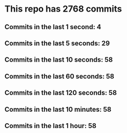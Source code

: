 # This repo has 2768 commits

## Commits in the last 1 second: 4
## Commits in the last 5 seconds: 29
## Commits in the last 10 seconds: 58
## Commits in the last 60 seconds: 58
## Commits in the last 120 seconds: 58
## Commits in the last 10 minutes: 58
## Commits in the last 1 hour: 58
